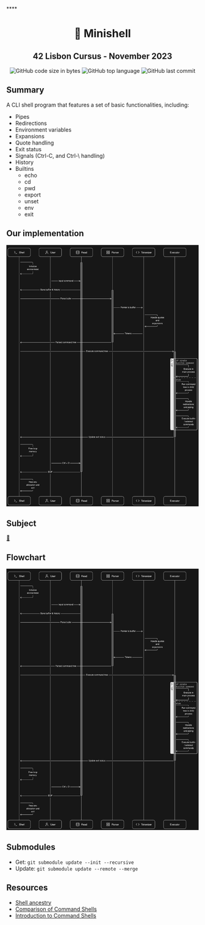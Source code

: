 
****<h1 align="center">
	📖 Minishell
</h1>

<h2 align="center">
	42 Lisbon Cursus - November 2023
</h2>

<p align="center">
	<img alt="GitHub code size in bytes" src="https://img.shields.io/github/languages/code-size/MrFacundo/42_Minishell?color=lightblue" />
	<img alt="GitHub top language" src="https://img.shields.io/github/languages/top/MrFacundo/42_Minishell?color=blue" />
	<img alt="GitHub last commit" src="https://img.shields.io/github/last-commit/MrFacundo/42_Minishell?color=green" />
</p>


## Summary

A CLI shell program that features a set of basic functionalities, including:

- Pipes
- Redirections
- Environment variables
- Expansions
- Quote handling
- Exit status
- Signals (Ctrl-C, and Ctrl-\\ handling)
- History
- Builtins
  - echo
  - cd
  - pwd
  - export
  - unset
  - env
  - exit

## Our implementation
![📊️](diagram.png)

## Subject
[📗️](en.subject.pdf) 

## Flowchart
![📊️](diagram.png)

## Submodules 
- Get:  `git submodule update --init --recursive` 
- Update: `git submodule update --remote --merge`

## Resources
- [Shell ancestry](https://github.com/marcpaq/shellancestry)
- [Comparison of Command Shells](https://en.wikipedia.org/wiki/Comparison_of_command_shells)
- [Introduction to Command Shells](https://softpanorama.org/People/Shell_giants/introduction.shtml)
